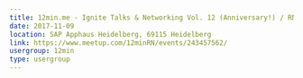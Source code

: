 ```yaml
---
title: 12min.me - Ignite Talks & Networking Vol. 12 (Anniversary!) / RN
date: 2017-11-09
location: SAP Apphaus Heidelberg, 69115 Heidelberg
link: https://www.meetup.com/12minRN/events/243457562/
usergroup: 12min
type: usergroup
---
```

